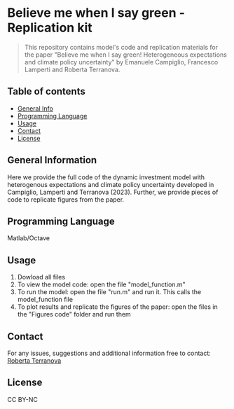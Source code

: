 # Believe me when I say green - Replication kit 
> This repository contains model's code and replication materials for the paper "Believe me when I say green! Heterogeneous expectations and climate policy uncertainty" by Emanuele Campiglio, Francesco Lamperti and Roberta Terranova.

<!--![Figure](./img/sketch.png)-->


## Table of contents
* [General Info](#general-information)
* [Programming Language](#programming-language)
* [Usage](#usage)
* [Contact](#contact)
* [License](#license)


## General Information
Here we provide the full code of the dynamic investment model with heterogenous expectations and climate policy uncertainty developed in Campiglio, Lamperti and Terranova (2023). Further, we provide pieces of code to replicate figures from the paper.


## Programming Language
Matlab/Octave


## Usage

1. Dowload all files
2. To view the model code: open the file "model_function.m" 
3. To run the model: open the file "run.m" and run it. This calls the model_function file
4. To plot results and replicate the figures of the paper: open the files in the "Figures code" folder and run them


## Contact
For any issues, suggestions and additional information free to contact: [Roberta Terranova](https://www.eiee.org/member/roberta-terranova/)


## License
CC BY-NC


